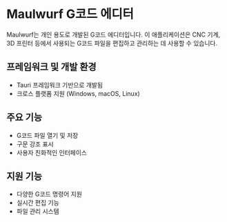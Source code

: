# Maulwurf G코드 에디터

Maulwurf는 개인 용도로 개발된 G코드 에디터입니다. 이 애플리케이션은 CNC 기계, 3D 프린터 등에서 사용되는 G코드 파일을 편집하고 관리하는 데 사용할 수 있습니다.

## 프레임워크 및 개발 환경
- Tauri 프레임워크 기반으로 개발됨
- 크로스 플랫폼 지원 (Windows, macOS, Linux)

## 주요 기능
- G코드 파일 열기 및 저장
- 구문 강조 표시
- 사용자 친화적인 인터페이스

## 지원 기능
- 다양한 G코드 명령어 지원
- 실시간 편집 기능
- 파일 관리 시스템
